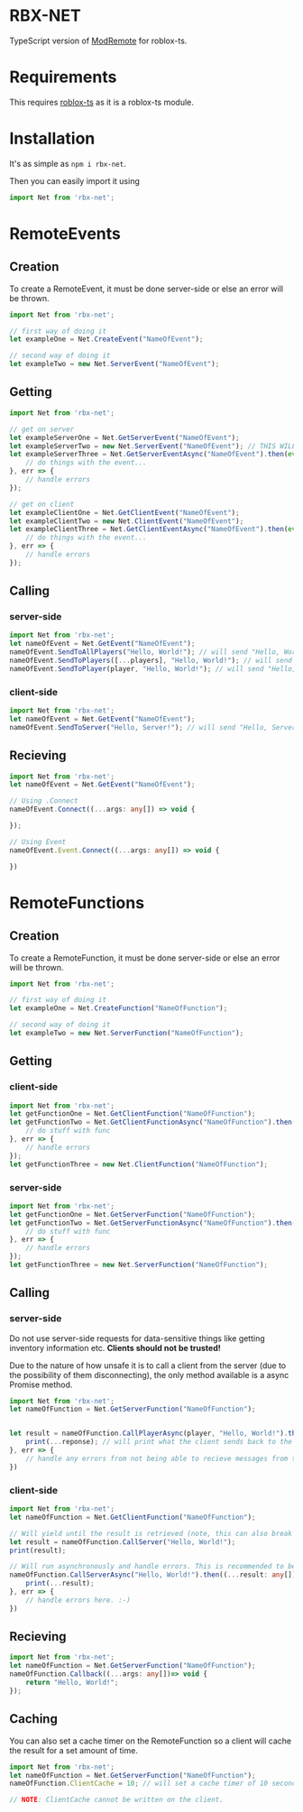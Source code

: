 RBX-NET
========
TypeScript version of [ModRemote](https://github.com/Vorlias/ROBLOX-ModRemote) for roblox-ts.

Requirements
=============
This requires [roblox-ts](https://github.com/roblox-ts/roblox-ts) as it is a roblox-ts module.

Installation
=============
It's as simple as
`npm i rbx-net`.

Then you can easily import it using
```ts
import Net from 'rbx-net';
```

RemoteEvents
============


Creation
---------
To create a RemoteEvent, it must be done server-side or else an error will be thrown.

```typescript
import Net from 'rbx-net';

// first way of doing it
let exampleOne = Net.CreateEvent("NameOfEvent");

// second way of doing it
let exampleTwo = new Net.ServerEvent("NameOfEvent");
```

Getting
------------
```ts
import Net from 'rbx-net';

// get on server
let exampleServerOne = Net.GetServerEvent("NameOfEvent");
let exampleServerTwo = new Net.ServerEvent("NameOfEvent"); // THIS WILL CREATE IF NOT EXISTING!!
let exampleServerThree = Net.GetServerEventAsync("NameOfEvent").then(event => {
    // do things with the event...
}, err => {
    // handle errors
});

// get on client
let exampleClientOne = Net.GetClientEvent("NameOfEvent");
let exampleClientTwo = new Net.ClientEvent("NameOfEvent");
let exampleClientThree = Net.GetClientEventAsync("NameOfEvent").then(event => {
    // do things with the event...
}, err => {
    // handle errors
});
```


Calling
--------

### server-side
```ts
import Net from 'rbx-net';
let nameOfEvent = Net.GetEvent("NameOfEvent");
nameOfEvent.SendToAllPlayers("Hello, World!"); // will send "Hello, World!" to all players
nameOfEvent.SendToPlayers([...players], "Hello, World!"); // will send "Hello, World!" to the targeted list of players
nameOfEvent.SendToPlayer(player, "Hello, World!"); // will send "Hello, World!" to the targeted player
```


### client-side
```ts
import Net from 'rbx-net';
let nameOfEvent = Net.GetEvent("NameOfEvent");
nameOfEvent.SendToServer("Hello, Server!"); // will send "Hello, Server!" to the server.
```

Recieving
---------
```ts
import Net from 'rbx-net';
let nameOfEvent = Net.GetEvent("NameOfEvent");

// Using .Connect
nameOfEvent.Connect((...args: any[]) => void {

});

// Using Event
nameOfEvent.Event.Connect((...args: any[]) => void {

})
```



RemoteFunctions
===============


Creation
--------
To create a RemoteFunction, it must be done server-side or else an error will be thrown.

```typescript
import Net from 'rbx-net';

// first way of doing it
let exampleOne = Net.CreateFunction("NameOfFunction");

// second way of doing it
let exampleTwo = new Net.ServerFunction("NameOfFunction");
```


Getting
------------


### client-side
```ts
import Net from 'rbx-net';
let getFunctionOne = Net.GetClientFunction("NameOfFunction");
let getFunctionTwo = Net.GetClientFunctionAsync("NameOfFunction").then(func => {
    // do stuff with func
}, err => {
    // handle errors
});
let getFunctionThree = new Net.ClientFunction("NameOfFunction");
```

### server-side
```ts
import Net from 'rbx-net';
let getFunctionOne = Net.GetServerFunction("NameOfFunction");
let getFunctionTwo = Net.GetServerFunctionAsync("NameOfFunction").then(func => {
    // do stuff with func
}, err => {
    // handle errors
});
let getFunctionThree = new Net.ServerFunction("NameOfFunction");
```


## Calling
### server-side
Do not use server-side requests for data-sensitive things like getting inventory information etc. **Clients should not be trusted!**

Due to the nature of how unsafe it is to call a client from the server (due to the possibility of them disconnecting), the only method available is a async Promise method.

```ts
import Net from 'rbx-net';
let nameOfFunction = Net.GetServerFunction("NameOfFunction");


let result = nameOfFunction.CallPlayerAsync(player, "Hello, World!").then( (...response : any[]) => void {
    print(...reponse); // will print what the client sends back to the server. :-)
}, err => {
    // handle any errors from not being able to recieve messages from the client. :-)
})
```


### client-side
```ts
import Net from 'rbx-net';
let nameOfFunction = Net.GetClientFunction("NameOfFunction");

// Will yield until the result is retrieved (note, this can also break your script!)
let result = nameOfFunction.CallServer("Hello, World!"); 
print(result);

// Will run asynchronously and handle errors. This is recommended to be used as your server-side code could throw errors!
nameOfFunction.CallServerAsync("Hello, World!").then((...result: any[]) => void {
    print(...result);
}, err => {
    // handle errors here. :-)
})
```


Recieving
--------------

```ts
import Net from 'rbx-net';
let nameOfFunction = Net.GetServerFunction("NameOfFunction");
nameOfFunction.Callback((...args: any[])=> void {
    return "Hello, World!";
});
```

Caching
-------------
You can also set a cache timer on the RemoteFunction so a client will cache the result for a set amount of time.
```ts
import Net from 'rbx-net';
let nameOfFunction = Net.GetServerFunction("NameOfFunction");
nameOfFunction.ClientCache = 10; // will set a cache timer of 10 seconds.

// NOTE: ClientCache cannot be written on the client.
```